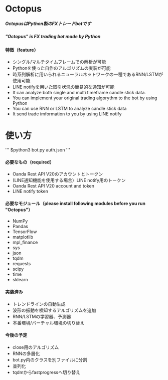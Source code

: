 # Octopus
##### OctopusはPython製のFXトレードbotです
##### "Octopus" is FX trading bot made by Python
#### 特徴（feature）
- シングル/マルチタイムフレームでの解析が可能
- Pythonを使った自作のアルゴリズムの実装が可能
- 時系列解析に用いられるニューラルネットワークの一種であるRNN/LSTMが使用可能
- LINE notifyを用いた取引状況の簡易的な通知が可能
- It can analyze both single and multi timeframe candle stick data.
- You can implement your original trading algorythm to the bot by using Python
- You can use RNN or LSTM to analyze candle stick data
- It send trade imformation to you by using LINE notify

# 使い方
'''
$python3 bot.py auth.json
'''

#### 必要なもの（required）
- Oanda Rest API V20のアカウントとトークン
- (LINE通知機能を使用する場合）LINE notify用のトークン
- Oanda Rest API V20 account and token
- LINE notify token

#### 必要なモジュール（please install following modules before you run "Octopus"）
- NumPy
- Pandas
- TensorFlow
- matplotlib
- mpl_finance
- sys
- json
- tqdm
- requests
- scipy
- time
- sklearn

#### 実装済み
- トレンドラインの自動生成
- 波形の振動を検知するアルゴリズムを追加
- RNN/LSTMの学習器、予測器
- 本番環境/バーチャル環境の切り替え

#### 今後の予定
- close用のアルゴリズム
- RNNの多層化
- bot.py内のクラスを別ファイルに分割
- 並列化
- tqdmからfastprogressへ切り替え
